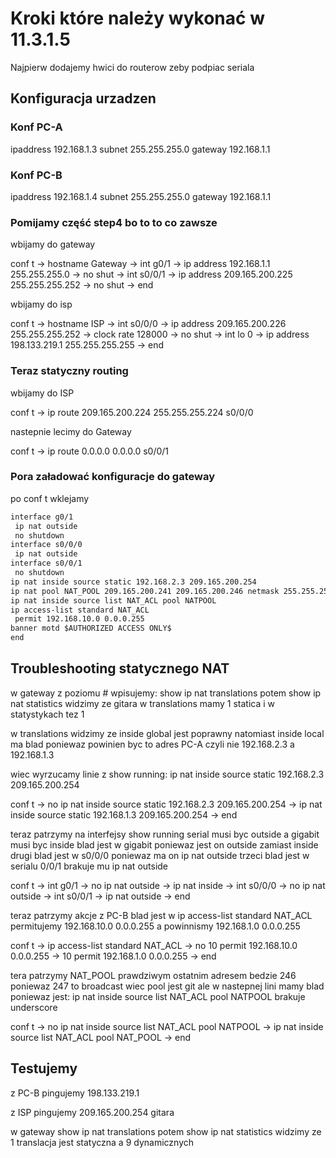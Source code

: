 # Kroki które należy wykonać w 11.3.1.5

Najpierw dodajemy hwici do routerow zeby podpiac seriala

## Konfiguracja urzadzen

### Konf PC-A

ipaddress 192.168.1.3
subnet 255.255.255.0
gateway 192.168.1.1

### Konf PC-B

ipaddress 192.168.1.4
subnet 255.255.255.0
gateway 192.168.1.1

### Pomijamy część step4 bo to to co zawsze

wbijamy do gateway

conf t -> hostname Gateway -> int g0/1 -> ip address 192.168.1.1 255.255.255.0 -> no shut -> int s0/0/1 -> ip address 209.165.200.225 255.255.255.252 -> no shut -> end

wbijamy do isp

conf t -> hostname ISP -> int s0/0/0 -> ip address 209.165.200.226 255.255.255.252 -> clock rate 128000 -> no shut -> int lo 0 -> ip address 198.133.219.1 255.255.255.255 -> end

### Teraz statyczny routing

wbijamy do ISP

conf t -> ip route 209.165.200.224 255.255.255.224 s0/0/0

nastepnie lecimy do Gateway

conf t -> ip route 0.0.0.0 0.0.0.0 s0/0/1

### Pora załadować konfiguracje do gateway

po conf t wklejamy

```txt
interface g0/1
 ip nat outside
 no shutdown
interface s0/0/0
 ip nat outside
interface s0/0/1
 no shutdown
ip nat inside source static 192.168.2.3 209.165.200.254
ip nat pool NAT_POOL 209.165.200.241 209.165.200.246 netmask 255.255.255.248
ip nat inside source list NAT_ACL pool NATPOOL
ip access-list standard NAT_ACL
 permit 192.168.10.0 0.0.0.255
banner motd $AUTHORIZED ACCESS ONLY$
end
```

## Troubleshooting statycznego NAT

w gateway z poziomu # wpisujemy: show ip nat translations potem show ip nat statistics
widzimy ze gitara w translations mamy 1 statica i w statystykach tez 1

w translations widzimy ze inside global jest poprawny natomiast inside local ma blad poniewaz powinien byc to adres PC-A czyli nie 192.168.2.3 a 192.168.1.3

wiec wyrzucamy linie z show running: ip nat inside source static 192.168.2.3 209.165.200.254

conf t -> no ip nat inside source static 192.168.2.3 209.165.200.254 -> ip nat inside source static 192.168.1.3 209.165.200.254 -> end

teraz patrzymy na interfejsy show running serial musi byc outside a gigabit musi byc inside
blad jest w gigabit poniewaz jest on outside zamiast inside
drugi blad jest w s0/0/0 poniewaz ma on ip nat outside
trzeci blad jest w serialu 0/0/1 brakuje mu ip nat outside

conf t -> int g0/1 -> no ip nat outside -> ip nat inside -> int s0/0/0 -> no ip nat outside -> int s0/0/1 -> ip nat outside -> end

teraz patrzymy akcje z PC-B
blad jest w ip access-list standard NAT_ACL
permitujemy 192.168.10.0 0.0.0.255 a powinnismy 192.168.1.0 0.0.0.255

conf t -> ip access-list standard NAT_ACL -> no 10 permit 192.168.10.0 0.0.0.255 ->
10 permit 192.168.1.0 0.0.0.255 -> end

tera patrzymy NAT_POOL prawdziwym ostatnim adresem bedzie 246 poniewaz 247 to broadcast
wiec pool jest git ale w nastepnej lini mamy blad poniewaz jest: ip nat inside source list NAT_ACL pool NATPOOL brakuje underscore

conf t -> no ip nat inside source list NAT_ACL pool NATPOOL -> ip nat inside source list NAT_ACL pool NAT_POOL -> end

## Testujemy

z PC-B pingujemy 198.133.219.1

z ISP pingujemy 209.165.200.254 gitara

w gateway show ip nat translations potem show ip nat statistics
widzimy ze 1 translacja jest statyczna a 9 dynamicznych

